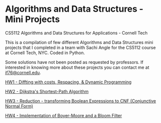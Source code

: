 # Algorithms and Data Structures - Mini Projects
CS5112 Algorithms and Data Structures for Applications - Cornell Tech

This is a compilation of few different Algorithms and Data Structures mini projects that I completed in a team with Sachi Angle for the CS5112 course at Cornell Tech, NYC. Coded in Python.

Some solutions have not been posted as requested by professors. If interested in knowing more about these projects you can contact me at if76@cornell.edu.


[HW1 - Diffting with costs, Respacing, & Dynamic Programming](https://github.com/IreneFP/CS5112_Algorithms-and-DataStructures-CornellTech/tree/master/HW1)

[HW2 - Dijkstra's Shortest-Path Algorithm](https://github.com/IreneFP/CS5112_Algorithms-and-DataStructures-CornellTech/tree/master/HW2)

[HW3 - Reduction - transforming Boolean Expressions to CNF (Conjunctive Normal Form)](https://github.com/IreneFP/CS5112_Algorithms-and-DataStructures-CornellTech/tree/master/HW3)

[HW4 - Implementation of Boyer-Moore and a Bloom Filter](https://github.com/IreneFP/CS5112_Algorithms-and-DataStructures-CornellTech/tree/master/HW4)
